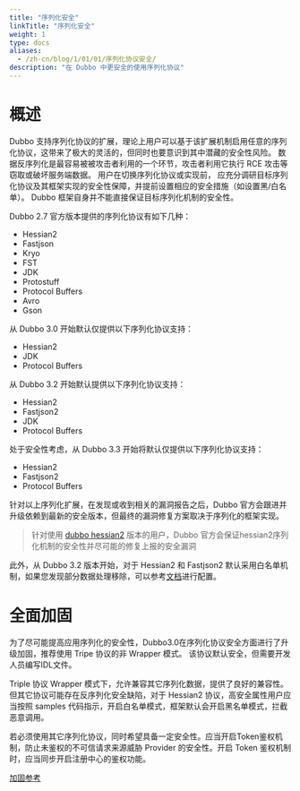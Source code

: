 ```yaml
---
title: "序列化安全"
linkTitle: "序列化安全"
weight: 1
type: docs
aliases:
  - /zh-cn/blog/1/01/01/序列化协议安全/
description: "在 Dubbo 中更安全的使用序列化协议"
---
```


# 概述

Dubbo 支持序列化协议的扩展，理论上用户可以基于该扩展机制启用任意的序列化协议，这带来了极大的灵活的，但同时也要意识到其中潜藏的安全性风险。
数据反序列化是最容易被被攻击者利用的一个环节，攻击者利用它执行 RCE 攻击等窃取或破坏服务端数据。
用户在切换序列化协议或实现前， 应充分调研目标序列化协议及其框架实现的安全性保障，并提前设置相应的安全措施（如设置黑/白名单）。
Dubbo 框架自身并不能直接保证目标序列化机制的安全性。

Dubbo 2.7 官方版本提供的序列化协议有如下几种：
* Hessian2
* Fastjson
* Kryo
* FST
* JDK
* Protostuff
* Protocol Buffers
* Avro
* Gson

从 Dubbo 3.0 开始默认仅提供以下序列化协议支持：
* Hessian2
* JDK
* Protocol Buffers

从 Dubbo 3.2 开始默认提供以下序列化协议支持：
* Hessian2
* Fastjson2
* JDK
* Protocol Buffers

处于安全性考虑，从 Dubbo 3.3 开始将默认仅提供以下序列化协议支持：
* Hessian2
* Fastjson2
* Protocol Buffers

针对以上序列化扩展，在发现或收到相关的漏洞报告之后，Dubbo 官方会跟进并升级依赖到最新的安全版本，但最终的漏洞修复方案取决于序列化的框架实现。

> 针对使用 [dubbo hessian2](https://github.com/apache/dubbo-hessian-lite/releases) 版本的用户，Dubbo 官方会保证hessian2序列化机制的安全性并尽可能的修复上报的安全漏洞

此外，从 Dubbo 3.2 版本开始，对于 Hessian2 和 Fastjson2 默认采用白名单机制，如果您发现部分数据处理移除，可以参考[文档](/zh-cn/overview/mannual/java-sdk/advanced-features-and-usage/security/class-check/)进行配置。

# 全面加固

为了尽可能提高应用序列化的安全性，Dubbo3.0在序列化协议安全方面进行了升级加固，推荐使用 Tripe 协议的非 Wrapper 模式。
该协议默认安全，但需要开发人员编写IDL文件。

Triple 协议 Wrapper 模式下，允许兼容其它序列化数据，提供了良好的兼容性。但其它协议可能存在反序列化安全缺陷，对于 Hessian2 协议，高安全属性用户应当按照 samples 代码指示，开启白名单模式，框架默认会开启黑名单模式，拦截恶意调用。

若必须使用其它序列化协议，同时希望具备一定安全性。应当开启Token鉴权机制，防止未鉴权的不可信请求来源威胁 Provider 的安全性。开启 Token 鉴权机制时，应当同步开启注册中心的鉴权功能。

[加固参考](/zh-cn/overview/mannual/java-sdk/advanced-features-and-usage/security/)
